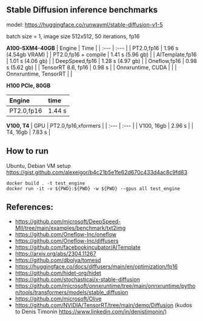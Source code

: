 ## Stable Diffusion inference benchmarks

model: https://huggingface.co/runwayml/stable-diffusion-v1-5

batch size = 1, image size 512x512, 50 iterations, fp16

**A100-SXM4-40GB**
| Engine                 | Time                  |
| :---                   | :---                  |
| PT2.0,fp16             | 1.96 s (4.54gb VRAM)  |
| PT2.0,fp16 + compile   | 1.41 s (5.96 gb)      |
| AITemplate,fp16        | 1.01 s (4.06 gb)      |
| DeepSpeed,fp16         | 1.28 s (4.97 gb)      |
| Oneflow,fp16           | 0.98 s (5.62 gb)      |
| TensorRT 8.6, fp16     | 0.98 s                |
| Onnxruntime, CUDA      |                       |
| Onnxruntime, TensorRT  |                       |


**H100 PCIe, 80GB**

| Engine                 | time                  |
| :---                   | :---                  |
| PT2.0,fp16             | 1.44 s                |

**V100, T4**
| GPU                    | PT2.0,fp16,xformers   | 
| :---                   | :---                  | 
| V100, 16gb             | 2.96 s                | 
| T4, 16gb               | 7.83 s                | 

## How to run
Ubuntu, Debian VM setup https://gist.github.com/alexeigor/b4c21b5e1fe62d670c433d4ac8c9fd83
```
docker build . -t test_engine
docker run -it -v ${PWD}:${PWD} -w ${PWD} --gpus all test_engine
```

## References:
- https://github.com/microsoft/DeepSpeed-MII/tree/main/examples/benchmark/txt2img
- https://github.com/Oneflow-Inc/oneflow
- https://github.com/Oneflow-Inc/diffusers
- https://github.com/facebookincubator/AITemplate
- https://arxiv.org/abs/2304.11267
- https://github.com/dbolya/tomesd
- https://huggingface.co/docs/diffusers/main/en/optimization/fp16
- https://github.com/hidet-org/hidet
- https://github.com/stochasticai/x-stable-diffusion
- https://github.com/microsoft/onnxruntime/tree/main/onnxruntime/python/tools/transformers/models/stable_diffusion
- https://github.com/microsoft/Olive
- https://github.com/NVIDIA/TensorRT/tree/main/demo/Diffusion (kudos to Denis Timonin https://www.linkedin.com/in/denistimonin/)
